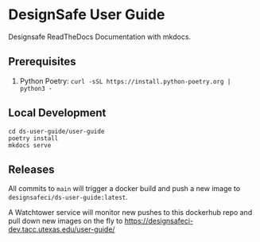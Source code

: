 # DesignSafe User Guide

Designsafe ReadTheDocs Documentation with mkdocs.

## Prerequisites

1. Python Poetry: `curl -sSL https://install.python-poetry.org | python3 -`


## Local Development

```shell
cd ds-user-guide/user-guide
poetry install
mkdocs serve
```

## Releases

All commits to `main` will trigger a docker build and push a new image to `designsafeci/ds-user-guide:latest`.

A Watchtower service will monitor new pushes to this dockerhub repo and pull down new images on the fly to https://designsafeci-dev.tacc.utexas.edu/user-guide/
